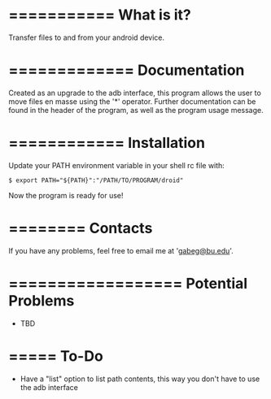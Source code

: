 ===========
What is it?
===========

Transfer files to and from your android device.



=============
Documentation
=============

Created as an upgrade to the adb interface, this program allows the user to move 
files en masse using the '*' operator. Further documentation can be found in the 
header of the program, as well as the program usage message.



============
Installation
============

Update your PATH environment variable in your shell rc file with:
    
    $ export PATH="${PATH}":"/PATH/TO/PROGRAM/droid"

Now the program is ready for use!



========
Contacts
========

If you have any problems, feel free to email me at 'gabeg@bu.edu'.



==================
Potential Problems
==================

- TBD



=====
To-Do
=====

- Have a "list" option to list path contents, this way you don't have to use the adb 
  interface
